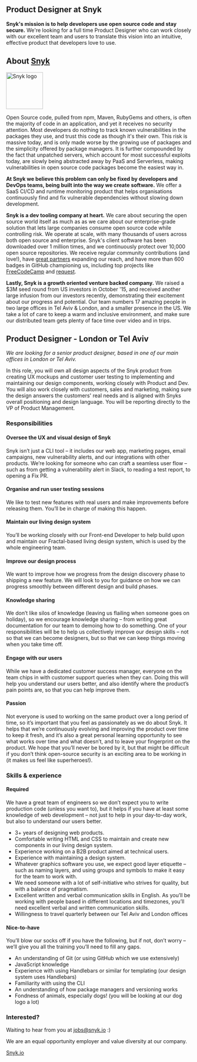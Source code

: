 ## Product Designer at Snyk
**Snyk's mission is to help developers use open source code and stay secure.** We're looking for a full time Product Designer who can work closely with our excellent team and users to translate this vision into an intuitive, effective product that developers love to use.

## About [Snyk](https://snyk.io)

<img src="https://snyk.io/images/snyk-dog.png" width="100" alt="Snyk logo" />

Open Source code, pulled from npm, Maven, RubyGems and others, is often the majority of code in an application, and yet it receives no security attention. Most developers do nothing to track known vulnerabilities in the packages they use, and trust this code as though it's their own. This risk is massive today, and is only made worse by the growing use of packages and the simplicity offered by package managers. It is further compounded by the fact that unpatched servers, which account for most successful exploits today, are slowly being abstracted away by PaaS and Serverless, making vulnerabilities in open source code packages become the easiest way in. 

**At Snyk we believe this problem can only be fixed by developers and DevOps teams, being built into the way we create software.** 
We offer a SaaS CI/CD and runtime monitoring product that helps organisations continuously find and fix vulnerable dependencies without slowing down development.

**Snyk is a dev tooling company at heart.**
We care about securing the open source world itself as much as as we care about our enterprise-grade solution that lets large companies consume open source code while controlling risk. We operate at scale, with many thousands of users across both open source and enterprise. Snyk's client software has been downloaded over 1 million times, and we continuously protect over 10,000 open source repositories. We receive regular community contributions (and love!), have [great partners](https://snyk.io/partners) expanding our reach, and have more than 600 badges in GitHub championing us, including top projects like [FreeCodeCamp](https://github.com/FreeCodeCamp/FreeCodeCamp/) and [request](https://github.com/request/request/). 

**Lastly, Snyk is a growth oriented venture backed company.** We raised a $3M seed round from US investors in October '15, and received another large infusion from our investors recently, demonstrating their excitement about our progress and potential. 
Our team numbers 17 amazing people in two large offices in Tel Aviv & London, and a smaller presence in the US. We take a lot of care to keep a warm and inclusive environment, and make sure our distributed team gets plenty of face time over video and in trips.

## Product Designer - London or Tel Aviv

*We are looking for a senior product designer, based in one of our main offices in London or Tel Aviv.*

In this role, you will own all design aspects of the Snyk product from creating UX mockups and customer user testing to 
implementing and maintaining our design components, working closely with Product and Dev.
You will also work closely with customers, sales and marketing, making sure the design answers the customers' real needs and is aligned with Snyks overall positioning and design language. You will be reporting directly to the VP of Product Management.

### Responsibilities

#### Oversee the UX and visual design of Snyk

Snyk isn’t just a CLI tool – it includes our web app, marketing pages, email campaigns, new vulnerability alerts, and our integrations with other products. We’re looking for someone who can craft a seamless user flow – such as from getting a vulnerability alert in Slack, to reading a test report, to opening a Fix PR.

#### Organise and run user testing sessions

We like to test new features with real users and make improvements before releasing them. You’ll be in charge of making this happen.

#### Maintain our living design system

You’ll be working closely with our Front-end Developer to help build upon and maintain our Fractal-based living design system, which is used by the whole engineering team.

#### Improve our design process

We want to improve how we progress from the design discovery phase to shipping a new feature. We will look to you for guidance on how we can progress smoothly between different design and build phases.

#### Knowledge sharing

We don’t like silos of knowledge (leaving us flailing when someone goes on holiday), so we encourage knowledge sharing – from writing great documentation for our team to demoing how to do something. One of your responsibilities will be to help us collectively improve our design skills – not so that we can become designers, but so that we can keep things moving when you take time off.

#### Engage with our users

While we have a dedicated customer success manager, everyone on the team chips in with customer support queries when they can. Doing this will help you understand our users better, and also identify where the product’s pain points are, so that you can help improve them. 

#### Passion

Not everyone is used to working on the same product over a long period of time, so it’s important that you feel as passionately as we do about Snyk. It helps that we’re continuously evolving and improving the product over time to keep it fresh, and it’s also a great personal learning opportunity to see what works over time and what doesn’t, and to leave your fingerprint on the product. We hope that you’ll never be bored by it, but that might be difficult if you don’t think open-source security is an exciting area to be working in (it makes us feel like superheroes!).

### Skills & experience

#### Required

We have a great team of engineers so we don’t expect you to write production code (unless you want to), but it helps if you have at least some knowledge of web development – not just to help in your day-to-day work, but also to understand our users better.

- 3+ years of designing web products.
- Comfortable writing HTML and CSS to maintain and create new components in our living design system.
- Experience working on a B2B product aimed at technical users.
- Experience with maintaining a design system.
- Whatever graphics software you use, we expect good layer etiquette – such as naming layers, and using groups and symbols to make it easy for the team to work with.
- We need someone with a lot of self-initiative who strives for quality, but with a balance of pragmatism.
- Excellent written and verbal communication skills in English. As you’ll be working with people based in different locations and timezones, you’ll need excellent verbal and written communication skills.
- Willingness to travel quarterly between our Tel Aviv and London offices 

#### Nice-to-have

You’ll blow our socks off if you have the following, but if not, don’t worry – we’ll give you all the training you’ll need to fill any gaps.

- An understanding of Git (or using GitHub which we use extensively)
- JavaScript knowledge
- Experience with using Handlebars or similar for templating (our design system uses Handlebars)
- Familiarity with using the CLI
- An understanding of how package managers and versioning works
- Fondness of animals, especially dogs! (you will be looking at our dog logo a lot)

### Interested?

Waiting to hear from you at jobs@snyk.io :)

We are an equal opportunity employer and value diversity at our company.

[Snyk.io](https://snyk.io)
